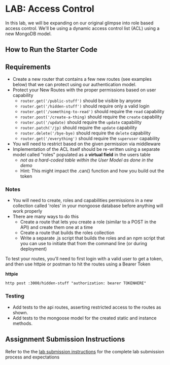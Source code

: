 # LAB: Access Control

In this lab, we will be expanding on our original glimpse into role based access control. We'll be using a dynamic access control list (ACL) using a new MongoDB model.

## How to Run the Starter Code

## Requirements

- Create a new router that contains a few new routes (see examples below) that we can protect using our authentication model.
- Protect your New Routes with the proper permissions based on user capability
  - `router.get('/public-stuff')` should be visible by anyone
  - `router.get('/hidden-stuff')` should require only a valid login
  - `router.get('/something-to-read')` should require the `read` capability
  - `router.post('/create-a-thing)` should require the `create` capability
  - `router.put('/update)` should require the `update` capability
  - `router.patch('/jp)` should require the `update` capability
  - `router.delete('/bye-bye)` should require the `delete` capability
  - `router.get('/everything')` should require the `superuser` capability
- You will need to restrict based on the given permission via middleware
- Implementation of the ACL itself should be re-written using a separate model called "roles" populated as a **virtual field** in the users table
  - _not as a hard-coded table within the User Model as done in the demo_
  - Hint: This might impact the .can() function and how you build out the token

### Notes

- You will need to create, roles and capabilities permissions in a new collection called 'roles' in your mongoose database before anything will work properly
- There are many ways to do this
  - Create a route that lets you create a role (similar to a POST in the API) and create them one at a time
  - Create a route that builds the roles collection
  - Write a separate .js script that builds the roles and an npm script that you can use to initiate that from the command line (or during deployment)

To test your routes, you'll need to first login with a valid user to get a token, and then use httpie or postman to hit the routes using a Bearer Token

**httpie**

```
http post :3000/hidden-stuff "authorization: bearer TOKENHERE"
```

### Testing

- Add tests to the api routes, asserting restricted access to the routes as shown.
- Add tests to the mongoose model for the created static and instance methods.

## Assignment Submission Instructions

Refer to the the [lab submission instructions](../../../reference/submission-instructions/labs/README.md) for the complete lab submission process and expectations
